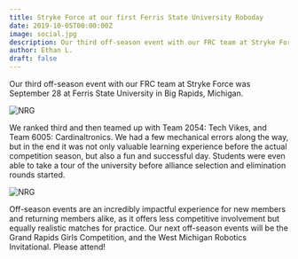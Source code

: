 ```yaml
---
title: Stryke Force at our first Ferris State University Roboday
date: 2019-10-05T00:00:00Z
image: social.jpg
description: Our third off-season event with our FRC team at Stryke Force was September 28 at Ferris State University in Big Rapids, Michigan.
author: Ethan L.
draft: false
---
```


Our third off-season event with our FRC team at Stryke Force was September 28 at Ferris State University in Big Rapids, Michigan.

<!--more-->

![NRG](https://photos.smugmug.com/photos/i-TqM9jGQ/0/4cd04bac/M/i-TqM9jGQ-M.jpg)

We ranked third and then teamed up with Team 2054: Tech Vikes, and Team 6005: Cardinaltronics. We had a few mechanical errors along the way, but in the end it was not only valuable learning experience before the actual competition season, but also a fun and successful day. Students were even able to take a tour of the university before alliance selection and elimination rounds started.

![NRG](https://photos.smugmug.com/photos/i-t4MpMwN/0/3e30ef23/M/i-t4MpMwN-M.jpg)

Off-season events are an incredibly impactful experience for new members and returning members alike, as it offers less competitive involvement but equally realistic matches for practice. Our next off-season events will be the Grand Rapids Girls Competition, and the West Michigan Robotics Invitational. Please attend!
